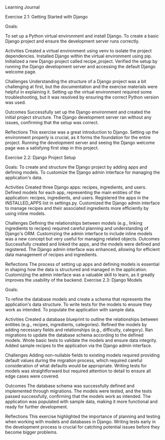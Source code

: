 Learning Journal

Exercise 2.1: Getting Started with Django

Goals:

To set up a Python virtual environment and install Django.
To create a basic Django project and ensure the development server runs correctly.

Activities
Created a virtual environment using venv to isolate the project dependencies.
Installed Django within the virtual environment using pip.
Initialized a new Django project called recipe_project.
Verified the setup by running the Django development server and accessing the default Django welcome page.

Challenges
Understanding the structure of a Django project was a bit challenging at first, but the documentation and the exercise materials were helpful in explaining it.
Setting up the virtual environment required some troubleshooting, but it was resolved by ensuring the correct Python version was used.

Outcomes
Successfully set up the Django environment and created the initial project structure.
The Django development server ran without any issues, confirming that the setup was correct.

Reflections
This exercise was a great introduction to Django. Setting up the environment properly is crucial, as it forms the foundation for the entire project.
Running the development server and seeing the Django welcome page was a satisfying first step in this project.

Exercise 2.2: Django Project Setup

Goals:
To create and structure the Django project by adding apps and defining models.
To customize the Django admin interface for managing the application's data.

Activities
Created three Django apps: recipes, ingredients, and users.
Defined models for each app, representing the main entities of the application: recipes, ingredients, and users.
Registered the apps in the INSTALLED_APPS list in settings.py.
Customized the Django admin interface to manage recipes and their associated ingredients more efficiently by using inline models.

Challenges
Defining the relationships between models (e.g., linking ingredients to recipes) required careful planning and understanding of Django's ORM.
Customizing the admin interface to include inline models was a new concept but very useful for managing related objects.
Outcomes
Successfully created and linked the apps, and the models were defined and registered.
The Django admin interface was enhanced, allowing for efficient data management of recipes and ingredients.

Reflections
The process of setting up apps and defining models is essential in shaping how the data is structured and managed in the application.
Customizing the admin interface was a valuable skill to learn, as it greatly improves the usability of the backend.
Exercise 2.3: Django Models

Goals:

To refine the database models and create a schema that represents the application's data structure.
To write tests for the models to ensure they work as intended.
To populate the application with sample data.

Activities
Created a database blueprint to outline the relationships between entities (e.g., recipes, ingredients, categories).
Refined the models by adding necessary fields and relationships (e.g., difficulty, category).
Ran migrations to update the database schema according to the defined models.
Wrote basic tests to validate the models and ensure data integrity.
Added sample recipes to the application via the Django admin interface.

Challenges
Adding non-nullable fields to existing models required providing default values during the migration process, which required careful consideration of what defaults would be appropriate.
Writing tests for models was straightforward but required attention to detail to ensure all edge cases were covered.

Outcomes
The database schema was successfully defined and implemented through migrations.
The models were tested, and the tests passed successfully, confirming that the models work as intended.
The application was populated with sample data, making it more functional and ready for further development.

Reflections
This exercise highlighted the importance of planning and testing when working with models and databases in Django.
Writing tests early in the development process is crucial for catching potential issues before they become bigger problems.
